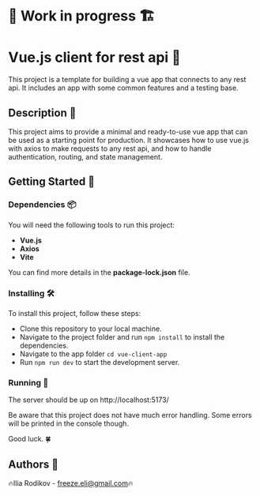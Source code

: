 # 🔨 Work in progress 🏗️
# Vue.js client for rest api 🚀

This project is a template for building a vue app that connects to any rest api. It includes an app with some common features and a testing base.

## Description 📝

This project aims to provide a minimal and ready-to-use vue app that can be used as a starting point for production. 
It showcases how to use vue.js with axios to make requests to any rest api, and how to handle authentication, routing, and state management.

## Getting Started 🏁

### Dependencies 📦

You will need the following tools to run this project:

- **Vue.js**
- **Axios**
- **Vite**

You can find more details in the **package-lock.json** file.

### Installing 🛠️

To install this project, follow these steps:

* Clone this repository to your local machine.
* Navigate to the project folder and run `npm install` to install the dependencies.
* Navigate to the app folder `cd vue-client-app`
* Run `npm run dev` to start the development server.

### Running 🚗

The server should be up on http://localhost:5173/

Be aware that this project does not have much error handling. 
Some errors will be printed in the console though.

Good luck. 🍀

## Authors 👥

🔥Ilia Rodikov - freeze.eli@gmail.com🔥